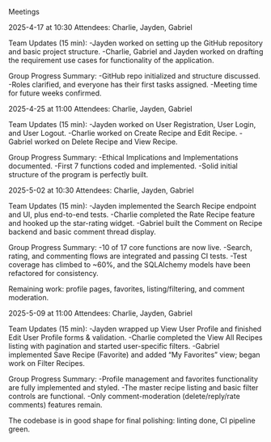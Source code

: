 Meetings


2025-4-17 at 10:30
Attendees: Charlie, Jayden, Gabriel

Team Updates (15 min):
-Jayden worked on setting up the GitHub repository and basic project structure. 
-Charlie, Gabriel and Jayden worked on drafting the requirement use cases for functionality of the application.

Group Progress Summary:
-GitHub repo initialized and structure discussed.
-Roles clarified, and everyone has their first tasks assigned.
-Meeting time for future weeks confirmed.


2025-4-25 at 11:00
Attendees: Charlie, Jayden, Gabriel

Team Updates (15 min):
-Jayden worked on User Registration, User Login, and User Logout.
-Charlie worked on Create Recipe and Edit Recipe.
-Gabriel worked on Delete Recipe and View Recipe.

Group Progress Summary:
-Ethical Implications and Implementations documented.
-First 7 functions coded and implemented.
-Solid initial structure of the program is perfectly built.


2025-5-02 at 10:30
Attendees: Charlie, Jayden, Gabriel

Team Updates (15 min):
-Jayden implemented the Search Recipe endpoint and UI, plus end-to-end tests.
-Charlie completed the Rate Recipe feature and hooked up the star-rating widget.
-Gabriel built the Comment on Recipe backend and basic comment thread display.

Group Progress Summary:
-10 of 17 core functions are now live.
-Search, rating, and commenting flows are integrated and passing CI tests.
-Test coverage has climbed to ~60%, and the SQLAlchemy models have been refactored for consistency.

Remaining work: profile pages, favorites, listing/filtering, and comment moderation.


2025-5-09 at 11:00
Attendees: Charlie, Jayden, Gabriel

Team Updates (15 min):
-Jayden wrapped up View User Profile and finished Edit User Profile forms & validation.
-Charlie completed the View All Recipes listing with pagination and started user-specific filters.
-Gabriel implemented Save Recipe (Favorite) and added “My Favorites” view; began work on Filter Recipes.

Group Progress Summary:
-Profile management and favorites functionality are fully implemented and styled.
-The master recipe listing and basic filter controls are functional.
-Only comment-moderation (delete/reply/rate comments) features remain.

The codebase is in good shape for final polishing: linting done, CI pipeline green.